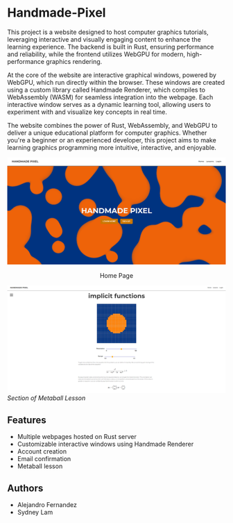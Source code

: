 # Handmade-Pixel

This project is a website designed to host computer graphics tutorials, leveraging interactive and visually engaging content to enhance the learning experience. The backend is built in Rust, ensuring performance and reliability, while the frontend utilizes WebGPU for modern, high-performance graphics rendering.

At the core of the website are interactive graphical windows, powered by WebGPU, which run directly within the browser. These windows are created using a custom library called Handmade Renderer, which compiles to WebAssembly (WASM) for seamless integration into the webpage. Each interactive window serves as a dynamic learning tool, allowing users to experiment with and visualize key concepts in real time.

The website combines the power of Rust, WebAssembly, and WebGPU to deliver a unique educational platform for computer graphics. Whether you're a beginner or an experienced developer, this project aims to make learning graphics programming more intuitive, interactive, and enjoyable.

![Home Page](./images/img0.png)
<p align="center">
  Home Page
  
</p>

![Lesson Page](./images/img1.png)
*Section of Metaball Lesson*

## Features
- Multiple webpages hosted on Rust server
- Customizable interactive windows using Handmade Renderer
- Account creation
- Email confirmation
- Metaball lesson

## Authors
- Alejandro Fernandez
- Sydney Lam

